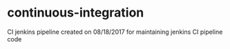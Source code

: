# continuous-integration
CI jenkins pipeline
created on 08/18/2017 for maintaining jenkins CI pipeline code
